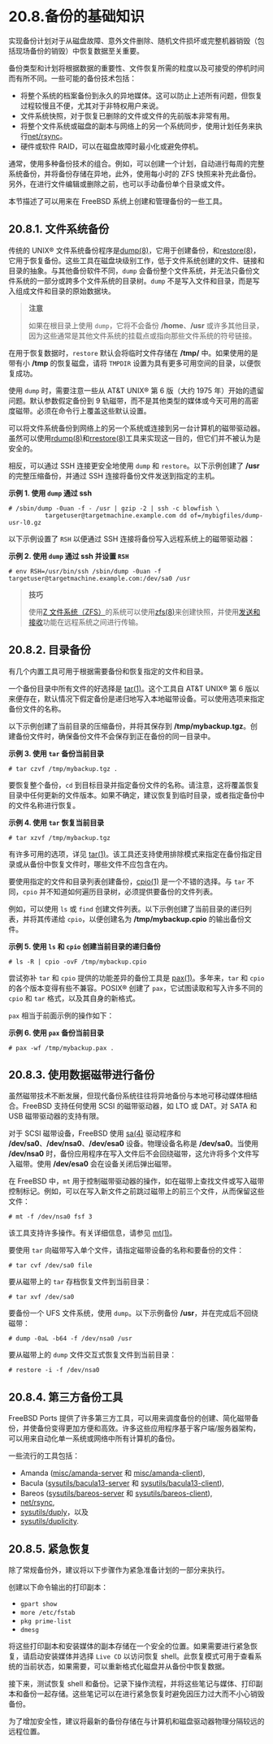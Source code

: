 # 20.8.备份的基础知识

实现备份计划对于从磁盘故障、意外文件删除、随机文件损坏或完整机器销毁（包括现场备份的销毁）中恢复数据至关重要。

备份类型和计划将根据数据的重要性、文件恢复所需的粒度以及可接受的停机时间而有所不同。一些可能的备份技术包括：

* 将整个系统的档案备份到永久的异地媒体。这可以防止上述所有问题，但恢复过程较慢且不便，尤其对于非特权用户来说。
* 文件系统快照，对于恢复已删除的文件或文件的先前版本非常有用。
* 将整个文件系统或磁盘的副本与网络上的另一个系统同步，使用计划任务来执行[net/rsync](https://cgit.freebsd.org/ports/tree/net/rsync/)。
* 硬件或软件 RAID，可以在磁盘故障时最小化或避免停机。

通常，使用多种备份技术的组合。例如，可以创建一个计划，自动进行每周的完整系统备份，并将备份存储在异地，此外，使用每小时的 ZFS 快照来补充此备份。另外，在进行文件编辑或删除之前，也可以手动备份单个目录或文件。

本节描述了可以用来在 FreeBSD 系统上创建和管理备份的一些工具。

## 20.8.1. 文件系统备份

传统的 UNIX® 文件系统备份程序是[dump(8)](https://man.freebsd.org/cgi/man.cgi?query=dump&sektion=8&format=html)，它用于创建备份，和[restore(8)](https://man.freebsd.org/cgi/man.cgi?query=restore&sektion=8&format=html)，它用于恢复备份。这些工具在磁盘块级别工作，低于文件系统创建的文件、链接和目录的抽象。与其他备份软件不同，`dump` 会备份整个文件系统，并无法只备份文件系统的一部分或跨多个文件系统的目录树。`dump` 不是写入文件和目录，而是写入组成文件和目录的原始数据块。

>**注意**
>
>如果在根目录上使用 `dump`，它将不会备份 **/home**、**/usr** 或许多其他目录，因为这些通常是其他文件系统的挂载点或指向那些文件系统的符号链接。

在用于恢复数据时，`restore` 默认会将临时文件存储在 **/tmp/** 中。如果使用的是带有小 **/tmp** 的恢复磁盘，请将 `TMPDIR` 设置为具有更多可用空间的目录，以便恢复成功。

使用 `dump` 时，需要注意一些从 AT&T UNIX® 第 6 版（大约 1975 年）开始的遗留问题。默认参数假定备份到 9 轨磁带，而不是其他类型的媒体或今天可用的高密度磁带。必须在命令行上覆盖这些默认设置。

可以将文件系统备份到网络上的另一个系统或连接到另一台计算机的磁带驱动器。虽然可以使用[rdump(8)](https://man.freebsd.org/cgi/man.cgi?query=rdump&sektion=8&format=html)和[rrestore(8)](https://man.freebsd.org/cgi/man.cgi?query=rrestore&sektion=8&format=html)工具来实现这一目的，但它们并不被认为是安全的。

相反，可以通过 SSH 连接更安全地使用 `dump` 和 `restore`。以下示例创建了 **/usr** 的完整压缩备份，并通过 SSH 连接将备份文件发送到指定的主机。

**示例 1. 使用 `dump` 通过 ssh**

```
# /sbin/dump -0uan -f - /usr | gzip -2 | ssh -c blowfish \
          targetuser@targetmachine.example.com dd of=/mybigfiles/dump-usr-l0.gz
```

以下示例设置了 `RSH` 以便通过 SSH 连接将备份写入远程系统上的磁带驱动器：

**示例 2. 使用 `dump` 通过 ssh 并设置 `RSH`**

```
# env RSH=/usr/bin/ssh /sbin/dump -0uan -f targetuser@targetmachine.example.com:/dev/sa0 /usr
```

>**技巧**
>
>使用[Z 文件系统（ZFS）](https://docs.freebsd.org/en/books/handbook/zfs/#)的系统可以使用[zfs(8)](https://man.freebsd.org/cgi/man.cgi?query=zfs&sektion=8&format=html)来创建快照，并使用[发送和接收](https://docs.freebsd.org/en/books/handbook/zfs/#zfs-zfs-send)功能在远程系统之间进行传输。

## 20.8.2. 目录备份

有几个内置工具可用于根据需要备份和恢复指定的文件和目录。

一个备份目录中所有文件的好选择是 [tar(1)](https://man.freebsd.org/cgi/man.cgi?query=tar&sektion=1&format=html)。这个工具自 AT&T UNIX® 第 6 版以来便存在，默认情况下假定备份是递归地写入本地磁带设备。可以使用选项来指定备份文件的名称。

以下示例创建了当前目录的压缩备份，并将其保存到 **/tmp/mybackup.tgz**。创建备份文件时，确保备份文件不会保存到正在备份的同一目录中。

**示例 3. 使用 `tar` 备份当前目录**

```
# tar czvf /tmp/mybackup.tgz .
```

要恢复整个备份，`cd` 到目标目录并指定备份文件的名称。请注意，这将覆盖恢复目录中任何更新的文件版本。如果不确定，建议恢复到临时目录，或者指定备份中的文件名称进行恢复。

**示例 4. 使用 `tar` 恢复当前目录**

```
# tar xzvf /tmp/mybackup.tgz
```

有许多可用的选项，详见 [tar(1)](https://man.freebsd.org/cgi/man.cgi?query=tar&sektion=1&format=html)。该工具还支持使用排除模式来指定在备份指定目录或从备份中恢复文件时，哪些文件不应包含在内。

要使用指定的文件和目录列表创建备份，[cpio(1)](https://man.freebsd.org/cgi/man.cgi?query=cpio&sektion=1&format=html) 是一个不错的选择。与 `tar` 不同，`cpio` 并不知道如何遍历目录树，必须提供要备份的文件列表。

例如，可以使用 `ls` 或 `find` 创建文件列表。以下示例创建了当前目录的递归列表，并将其传递给 `cpio`，以便创建名为 **/tmp/mybackup.cpio** 的输出备份文件。

**示例 5. 使用 `ls` 和 `cpio` 创建当前目录的递归备份**

```
# ls -R | cpio -ovF /tmp/mybackup.cpio
```

尝试弥补 `tar` 和 `cpio` 提供的功能差异的备份工具是 [pax(1)](https://man.freebsd.org/cgi/man.cgi?query=pax&sektion=1&format=html)。多年来，`tar` 和 `cpio` 的各个版本变得有些不兼容。POSIX® 创建了 `pax`，它试图读取和写入许多不同的 `cpio` 和 `tar` 格式，以及其自身的新格式。

`pax` 相当于前面示例的操作如下：

**示例 6. 使用 `pax` 备份当前目录**

```
# pax -wf /tmp/mybackup.pax .
```

## 20.8.3. 使用数据磁带进行备份

虽然磁带技术不断发展，但现代备份系统往往将异地备份与本地可移动媒体相结合。FreeBSD 支持任何使用 SCSI 的磁带驱动器，如 LTO 或 DAT。对 SATA 和 USB 磁带驱动器的支持有限。

对于 SCSI 磁带设备，FreeBSD 使用 [sa(4)](https://man.freebsd.org/cgi/man.cgi?query=sa&sektion=4&format=html) 驱动程序和 **/dev/sa0**、**/dev/nsa0**、**/dev/esa0** 设备。物理设备名称是 **/dev/sa0**。当使用 **/dev/nsa0** 时，备份应用程序在写入文件后不会回绕磁带，这允许将多个文件写入磁带。使用 **/dev/esa0** 会在设备关闭后弹出磁带。

在 FreeBSD 中，`mt` 用于控制磁带驱动器的操作，如在磁带上查找文件或写入磁带控制标记。例如，可以在写入新文件之前跳过磁带上的前三个文件，从而保留这些文件：

```
# mt -f /dev/nsa0 fsf 3
```

该工具支持许多操作。有关详细信息，请参见 [mt(1)](https://man.freebsd.org/cgi/man.cgi?query=mt&sektion=1&format=html)。

要使用 `tar` 向磁带写入单个文件，请指定磁带设备的名称和要备份的文件：

```
# tar cvf /dev/sa0 file
```

要从磁带上的 `tar` 存档恢复文件到当前目录：

```
# tar xvf /dev/sa0
```

要备份一个 UFS 文件系统，使用 `dump`。以下示例备份 **/usr**，并在完成后不回绕磁带：

```
# dump -0aL -b64 -f /dev/nsa0 /usr
```

要从磁带上的 `dump` 文件交互式恢复文件到当前目录：

```
# restore -i -f /dev/nsa0
```

## 20.8.4. 第三方备份工具

FreeBSD Ports  提供了许多第三方工具，可以用来调度备份的创建、简化磁带备份，并使备份变得更加方便和高效。许多这些应用程序基于客户端/服务器架构，可以用来自动化单一系统或网络中所有计算机的备份。

一些流行的工具包括：

* Amanda ([misc/amanda-server](https://cgit.freebsd.org/ports/tree/misc/amanda-server/) 和 [misc/amanda-client](https://cgit.freebsd.org/ports/tree/misc/amanda-client/)),
* Bacula ([sysutils/bacula13-server](https://cgit.freebsd.org/ports/tree/sysutils/bacula13-server/) 和 [sysutils/bacula13-client](https://cgit.freebsd.org/ports/tree/sysutils/bacula13-client/)),
* Bareos ([sysutils/bareos-server](https://cgit.freebsd.org/ports/tree/sysutils/bareos-server/) 和 [sysutils/bareos-client](https://cgit.freebsd.org/ports/tree/sysutils/bareos-client/)),
* [net/rsync](https://cgit.freebsd.org/ports/tree/net/rsync/),
* [sysutils/duply](https://cgit.freebsd.org/ports/tree/sysutils/duply/)，以及
* [sysutils/duplicity](https://cgit.freebsd.org/ports/tree/sysutils/duplicity/).

## 20.8.5. 紧急恢复

除了常规备份外，建议将以下步骤作为紧急准备计划的一部分来执行。

创建以下命令输出的打印副本：

* `gpart show`
* `more /etc/fstab`
* `pkg prime-list`
* `dmesg`

将这些打印副本和安装媒体的副本存储在一个安全的位置。如果需要进行紧急恢复，请启动安装媒体并选择 `Live CD` 以访问恢复 shell。此恢复模式可用于查看系统的当前状态，如果需要，可以重新格式化磁盘并从备份中恢复数据。

接下来，测试恢复 shell 和备份。记录下操作流程，并将这些笔记与媒体、打印副本和备份一起存储。这些笔记可以在进行紧急恢复时避免因压力过大而不小心销毁备份。

为了增加安全性，建议将最新的备份存储在与计算机和磁盘驱动器物理分隔较远的远程位置。
